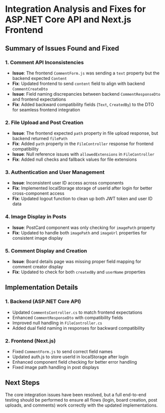 # Integration Analysis and Fixes for ASP.NET Core API and Next.js Frontend

## Summary of Issues Found and Fixed

### 1. Comment API Inconsistencies
- **Issue**: The frontend `CommentForm.js` was sending a `text` property but the backend expected `Content` 
- **Fix**: Updated frontend to send `content` field to align with backend `CommentCreateDto`
- **Issue**: Field naming discrepancies between backend `CommentResponseDto` and frontend expectations
- **Fix**: Added backward compatibility fields (`Text`, `CreatedBy`) to the DTO for seamless frontend integration

### 2. File Upload and Post Creation
- **Issue**: The frontend expected `path` property in file upload response, but backend returned `filePath`
- **Fix**: Added `path` property in the `FileController` response for frontend compatibility
- **Issue**: Null reference issues with `allowedExtensions` in `FileController`
- **Fix**: Added null checks and fallback values for file extensions

### 3. Authentication and User Management
- **Issue**: Inconsistent user ID access across components
- **Fix**: Implemented localStorage storage of userId after login for better cross-component access
- **Fix**: Updated logout function to clean up both JWT token and user ID data

### 4. Image Display in Posts
- **Issue**: PostCard component was only checking for `imagePath` property
- **Fix**: Updated to handle both `imagePath` and `imageUrl` properties for consistent image display

### 5. Comment Display and Creation
- **Issue**: Board details page was missing proper field mapping for comment creator display
- **Fix**: Updated to check for both `createdBy` and `userName` properties

## Implementation Details

### 1. Backend (ASP.NET Core API)
- Updated `CommentsController.cs` to match frontend expectations
- Enhanced `CommentResponseDto` with compatibility fields
- Improved null handling in `FileController.cs`
- Added dual field naming in responses for backward compatibility

### 2. Frontend (Next.js)
- Fixed `CommentForm.js` to send correct field names
- Updated auth.js to store userId in localStorage after login
- Enhanced component field checking for better error handling
- Fixed image path handling in post displays

## Next Steps
The core integration issues have been resolved, but a full end-to-end testing should be performed to ensure all flows (login, board creation, post uploads, and comments) work correctly with the updated implementations.
